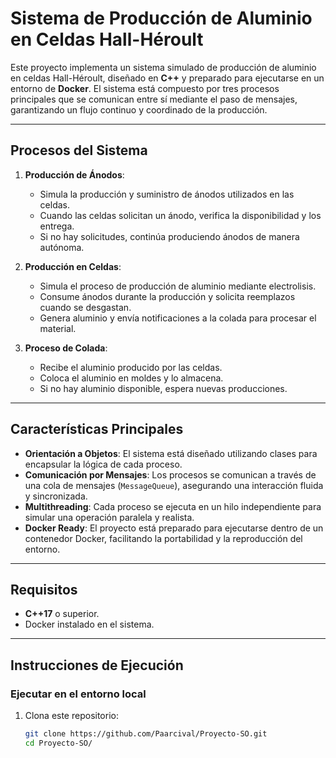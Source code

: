 # **Sistema de Producción de Aluminio en Celdas Hall-Héroult**

Este proyecto implementa un sistema simulado de producción de aluminio en celdas Hall-Héroult, diseñado en **C++** y preparado para ejecutarse en un entorno de **Docker**. El sistema está compuesto por tres procesos principales que se comunican entre sí mediante el paso de mensajes, garantizando un flujo continuo y coordinado de la producción.

---

## **Procesos del Sistema**

1. **Producción de Ánodos**:
   - Simula la producción y suministro de ánodos utilizados en las celdas.
   - Cuando las celdas solicitan un ánodo, verifica la disponibilidad y los entrega.
   - Si no hay solicitudes, continúa produciendo ánodos de manera autónoma.

2. **Producción en Celdas**:
   - Simula el proceso de producción de aluminio mediante electrolisis.
   - Consume ánodos durante la producción y solicita reemplazos cuando se desgastan.
   - Genera aluminio y envía notificaciones a la colada para procesar el material.

3. **Proceso de Colada**:
   - Recibe el aluminio producido por las celdas.
   - Coloca el aluminio en moldes y lo almacena.
   - Si no hay aluminio disponible, espera nuevas producciones.

---

## **Características Principales**

- **Orientación a Objetos**: El sistema está diseñado utilizando clases para encapsular la lógica de cada proceso.
- **Comunicación por Mensajes**: Los procesos se comunican a través de una cola de mensajes (`MessageQueue`), asegurando una interacción fluida y sincronizada.
- **Multithreading**: Cada proceso se ejecuta en un hilo independiente para simular una operación paralela y realista.
- **Docker Ready**: El proyecto está preparado para ejecutarse dentro de un contenedor Docker, facilitando la portabilidad y la reproducción del entorno.

---

## **Requisitos**

- **C++17** o superior.
- Docker instalado en el sistema.

---

## **Instrucciones de Ejecución**

### **Ejecutar en el entorno local**
1. Clona este repositorio:
   ```bash
   git clone https://github.com/Paarcival/Proyecto-SO.git
   cd Proyecto-SO/
